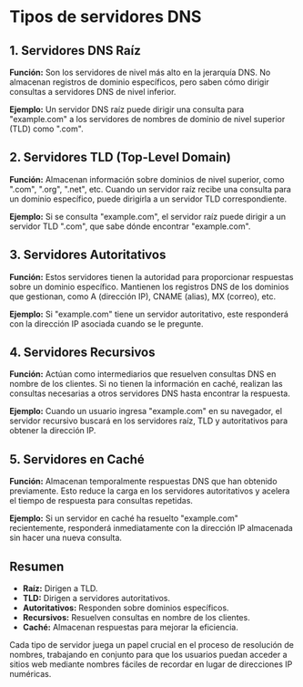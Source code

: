 # Tipos de servidores DNS

## 1. Servidores DNS Raíz

**Función:** Son los servidores de nivel más alto en la jerarquía DNS.
No almacenan registros de dominio específicos, pero saben cómo dirigir
consultas a servidores DNS de nivel inferior.

**Ejemplo:** Un servidor DNS raíz puede dirigir una consulta para
\"example.com\" a los servidores de nombres de dominio de nivel superior
(TLD) como \".com\".

## 2. Servidores TLD (Top-Level Domain)

**Función:** Almacenan información sobre dominios de nivel superior,
como \".com\", \".org\", \".net\", etc. Cuando un servidor raíz recibe
una consulta para un dominio específico, puede dirigirla a un servidor
TLD correspondiente.

**Ejemplo:** Si se consulta \"example.com\", el servidor raíz puede
dirigir a un servidor TLD \".com\", que sabe dónde encontrar
\"example.com\".

## 3. Servidores Autoritativos

**Función:** Estos servidores tienen la autoridad para proporcionar
respuestas sobre un dominio específico. Mantienen los registros DNS de
los dominios que gestionan, como A (dirección IP), CNAME (alias), MX
(correo), etc.

**Ejemplo:** Si \"example.com\" tiene un servidor autoritativo, este
responderá con la dirección IP asociada cuando se le pregunte.

## 4. Servidores Recursivos

**Función:** Actúan como intermediarios que resuelven consultas DNS en
nombre de los clientes. Si no tienen la información en caché, realizan
las consultas necesarias a otros servidores DNS hasta encontrar la
respuesta.

**Ejemplo:** Cuando un usuario ingresa \"example.com\" en su navegador,
el servidor recursivo buscará en los servidores raíz, TLD y
autoritativos para obtener la dirección IP.

## 5. Servidores en Caché

**Función:** Almacenan temporalmente respuestas DNS que han obtenido
previamente. Esto reduce la carga en los servidores autoritativos y
acelera el tiempo de respuesta para consultas repetidas.

**Ejemplo:** Si un servidor en caché ha resuelto \"example.com\"
recientemente, responderá inmediatamente con la dirección IP almacenada
sin hacer una nueva consulta.

## Resumen

-   **Raíz:** Dirigen a TLD.
-   **TLD:** Dirigen a servidores autoritativos.
-   **Autoritativos:** Responden sobre dominios específicos.
-   **Recursivos:** Resuelven consultas en nombre de los clientes.
-   **Caché:** Almacenan respuestas para mejorar la eficiencia.

Cada tipo de servidor juega un papel crucial en el proceso de resolución
de nombres, trabajando en conjunto para que los usuarios puedan acceder
a sitios web mediante nombres fáciles de recordar en lugar de
direcciones IP numéricas.
